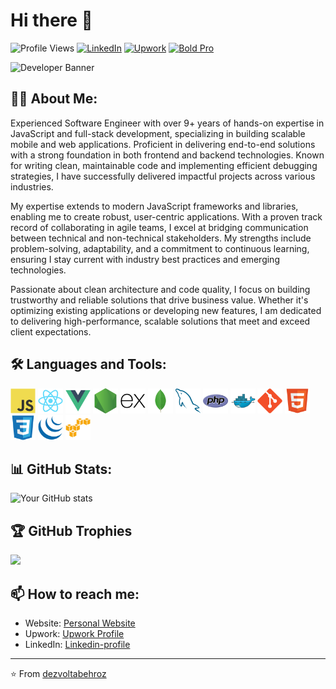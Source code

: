 # Hi there 👋

![Profile Views](https://komarev.com/ghpvc/?username=dezvoltabehroz&color=brightgreen)
[![LinkedIn](https://img.shields.io/badge/LinkedIn-0077B5?style=for-the-badge&logo=linkedin&logoColor=white)](https://www.linkedin.com/in/behrozahmed/)
[![Upwork](https://img.shields.io/badge/Upwork-6FDA44?style=for-the-badge&logo=Upwork&logoColor=white)](https://www.upwork.com/freelancers/~01649ef45ea6dda835)
[![Bold Pro](https://img.shields.io/badge/Profile-000000?style=for-the-badge&logo=person&logoColor=white)](https://bold.pro/my/behroz-ahmed-241030135028)

![Developer Banner](https://camo.githubusercontent.com/7f8bb3190999081788a39ae09c4d161f9d67f450c6e8b7ab2104888a80083609/68747470733a2f2f6d656469612e67697068792e636f6d2f6d656469612f645765734263544c61766b5a754733354d492f67697068792e676966)

## 👨‍💻 About Me:
Experienced Software Engineer with over 9+ years of hands-on expertise in JavaScript and full-stack development, specializing in building scalable mobile and web applications. Proficient in delivering end-to-end solutions with a strong foundation in both frontend and backend technologies. Known for writing clean, maintainable code and implementing efficient debugging strategies, I have successfully delivered impactful projects across various industries.

My expertise extends to modern JavaScript frameworks and libraries, enabling me to create robust, user-centric applications. With a proven track record of collaborating in agile teams, I excel at bridging communication between technical and non-technical stakeholders. My strengths include problem-solving, adaptability, and a commitment to continuous learning, ensuring I stay current with industry best practices and emerging technologies.

Passionate about clean architecture and code quality, I focus on building trustworthy and reliable solutions that drive business value. Whether it's optimizing existing applications or developing new features, I am dedicated to delivering high-performance, scalable solutions that meet and exceed client expectations.

## 🛠️ Languages and Tools:
<p align="left">
<img src="https://raw.githubusercontent.com/devicons/devicon/master/icons/javascript/javascript-original.svg" alt="javascript" width="40" height="40"/>
<img src="https://raw.githubusercontent.com/devicons/devicon/master/icons/react/react-original.svg" alt="react" width="40" height="40"/>
<img src="https://raw.githubusercontent.com/devicons/devicon/master/icons/vuejs/vuejs-original.svg" alt="vuejs" width="40" height="40"/>
<img src="https://raw.githubusercontent.com/devicons/devicon/master/icons/nodejs/nodejs-original.svg" alt="nodejs" width="40" height="40"/>
<img src="https://raw.githubusercontent.com/devicons/devicon/master/icons/express/express-original.svg" alt="express" width="40" height="40"/>
<img src="https://raw.githubusercontent.com/devicons/devicon/master/icons/mongodb/mongodb-original.svg" alt="mongodb" width="40" height="40"/>
<img src="https://raw.githubusercontent.com/devicons/devicon/master/icons/mysql/mysql-original.svg" alt="mysql" width="40" height="40"/>
<img src="https://raw.githubusercontent.com/devicons/devicon/master/icons/php/php-original.svg" alt="php" width="40" height="40"/>
<img src="https://raw.githubusercontent.com/devicons/devicon/master/icons/docker/docker-original.svg" alt="docker" width="40" height="40"/>
<img src="https://raw.githubusercontent.com/devicons/devicon/master/icons/git/git-original.svg" alt="git" width="40" height="40"/>
<img src="https://raw.githubusercontent.com/devicons/devicon/master/icons/html5/html5-original.svg" alt="html5" width="40" height="40"/>
<img src="https://raw.githubusercontent.com/devicons/devicon/master/icons/css3/css3-original.svg" alt="css3" width="40" height="40"/>
<img src="https://raw.githubusercontent.com/devicons/devicon/master/icons/jquery/jquery-original.svg" alt="jquery" width="40" height="40"/>
<img src="https://raw.githubusercontent.com/devicons/devicon/master/icons/amazonwebservices/amazonwebservices-original.svg" alt="aws" width="40" height="40"/>
</p>

## 📊 GitHub Stats:
![Your GitHub stats](https://github-readme-stats.vercel.app/api?username=dezvoltabehroz&show_icons=true&theme=radical)

## 🏆 GitHub Trophies
![](https://github-profile-trophy.vercel.app/?username=dezvoltabehroz&theme=radical&no-frame=false&no-bg=true&margin-w=4)

## 📫 How to reach me:
- Website: [Personal Website](https://bold.pro/my/behroz-ahmed-241030135028)
- Upwork: [Upwork Profile](https://www.upwork.com/freelancers/~01649ef45ea6dda835)
- LinkedIn: [Linkedin-profile](https://www.linkedin.com/in/behrozahmed/)

---
⭐️ From [dezvoltabehroz](https://github.com/dezvoltabehroz)

